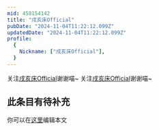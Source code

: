 ```yaml
---
mid: 458154142
title: "戌亥床Official"
pubDate: "2024-11-04T11:22:12.099Z"
updatedDate: "2024-11-04T11:22:12.099Z"
profile:
  {
    Nickname: ["戌亥床Official"],
  }
---
```


关注[戌亥床Official](https://space.bilibili.com/458154142)谢谢喵~ 关注[戌亥床Official](https://space.bilibili.com/458154142)谢谢喵~

## 此条目有待补充
你可以在[这里](https://github.com/Yuhanawa/VTuber.ICU-Content/edit/master/v/戌亥床Official/index.md)编辑本文
